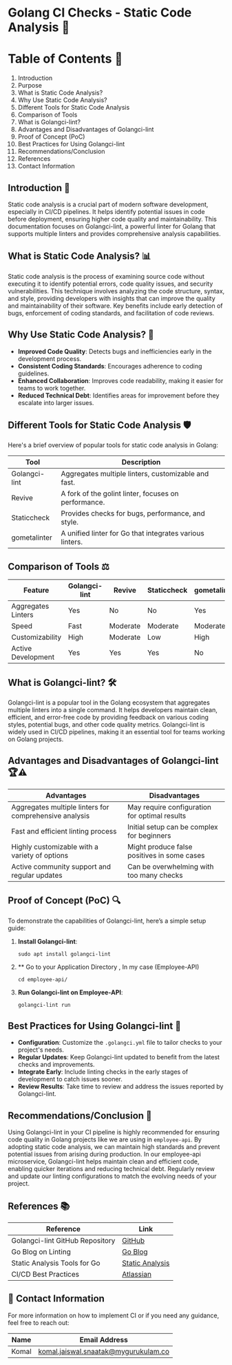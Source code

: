 
#  Golang CI Checks - Static Code Analysis 🚀

# Table of Contents 📑
1. Introduction
2. Purpose
3. What is Static Code Analysis?
4. Why Use Static Code Analysis?
5. Different Tools for Static Code Analysis
6. Comparison of Tools
7. What is Golangci-lint?
8. Advantages and Disadvantages of Golangci-lint
9. Proof of Concept (PoC)
10. Best Practices for Using Golangci-lint
11. Recommendations/Conclusion
12. References
13. Contact Information

## Introduction 🌟
Static code analysis is a crucial part of modern software development, especially in CI/CD pipelines. It helps identify potential issues in code before deployment, ensuring higher code quality and maintainability. This documentation focuses on Golangci-lint, a powerful linter for Golang that supports multiple linters and provides comprehensive analysis capabilities.

## What is Static Code Analysis? 📊
Static code analysis is the process of examining source code without executing it to identify potential errors, code quality issues, and security vulnerabilities. This technique involves analyzing the code structure, syntax, and style, providing developers with insights that can improve the quality and maintainability of their software. Key benefits include early detection of bugs, enforcement of coding standards, and facilitation of code reviews.

## Why Use Static Code Analysis? 🤔
- **Improved Code Quality**: Detects bugs and inefficiencies early in the development process.
- **Consistent Coding Standards**: Encourages adherence to coding guidelines.
- **Enhanced Collaboration**: Improves code readability, making it easier for teams to work together.
- **Reduced Technical Debt**: Identifies areas for improvement before they escalate into larger issues.

## Different Tools for Static Code Analysis 🛡️
Here's a brief overview of popular tools for static code analysis in Golang:

| Tool              | Description                                               |
|-------------------|-----------------------------------------------------------|
| Golangci-lint     | Aggregates multiple linters, customizable and fast.      |
| Revive            | A fork of the golint linter, focuses on performance.     |
| Staticcheck       | Provides checks for bugs, performance, and style.        |
| gometalinter      | A unified linter for Go that integrates various linters. |

## Comparison of Tools ⚖️

| Feature                | Golangci-lint        | Revive               | Staticcheck          | gometalinter         |
|-----------------------|----------------------|----------------------|----------------------|-----------------------|
| Aggregates Linters    | Yes                  | No                   | No                   | Yes                   |
| Speed                  | Fast                 | Moderate             | Moderate             | Moderate              |
| Customizability        | High                 | Moderate             | Low                  | High                  |
| Active Development     | Yes                  | Yes                  | Yes                  | No                    |

## What is Golangci-lint? 🛠️
Golangci-lint is a popular tool in the Golang ecosystem that aggregates multiple linters into a single command. It helps developers maintain clean, efficient, and error-free code by providing feedback on various coding styles, potential bugs, and other code quality metrics. Golangci-lint is widely used in CI/CD pipelines, making it an essential tool for teams working on Golang projects.

## Advantages and Disadvantages of Golangci-lint 🏆⚠️

| Advantages                                      | Disadvantages                                   |
|-------------------------------------------------|------------------------------------------------|
| Aggregates multiple linters for comprehensive analysis | May require configuration for optimal results  |
| Fast and efficient linting process              | Initial setup can be complex for beginners     |
| Highly customizable with a variety of options   | Might produce false positives in some cases    |
| Active community support and regular updates     | Can be overwhelming with too many checks       |

## Proof of Concept (PoC) 🔍
To demonstrate the capabilities of Golangci-lint, here’s a simple setup guide:

1. **Install Golangci-lint**:
   ```
   sudo apt install golangci-lint
   ```

2. ** Go to your Application Directory , In my case (Employee-API)
   ```
   cd employee-api/
   ```
 
3. **Run Golangci-lint on Employee-API**:
   ```
   golangci-lint run 
   ```


## Best Practices for Using Golangci-lint 📏
- **Configuration**: Customize the `.golangci.yml` file to tailor checks to your project's needs.
- **Regular Updates**: Keep Golangci-lint updated to benefit from the latest checks and improvements.
- **Integrate Early**: Include linting checks in the early stages of development to catch issues sooner.
- **Review Results**: Take time to review and address the issues reported by Golangci-lint.

## Recommendations/Conclusion 📝
Using Golangci-lint in your CI pipeline is highly recommended for ensuring code quality in Golang projects like we are using in ```employee-api```. By adopting static code analysis, we can maintain high standards and prevent potential issues from arising during production. In our employee-api microservice, Golangci-lint helps maintain clean and efficient code, enabling quicker iterations and reducing technical debt. Regularly review and update our linting configurations to match the evolving needs of your project.


## References 📚

| Reference                                     | Link                                                  |
|-----------------------------------------------|-------------------------------------------------------|
| Golangci-lint GitHub Repository               | [GitHub](https://github.com/golangci/golangci-lint)  |
| Go Blog on Linting                           | [Go Blog](https://blog.golang.org/lint)               |
| Static Analysis Tools for Go                 | [Static Analysis](https://golang.org/doc/code.html#staticanalysis) |
| CI/CD Best Practices                          | [Atlassian](https://www.atlassian.com/continuous-delivery/ci-vs-ci) |

## 📧 Contact Information

For more information on how to implement CI or if you need any guidance, feel free to reach out:

| Name  | Email Address                                  |
|-------|------------------------------------------------|
| Komal | komal.jaiswal.snaatak@mygurukulam.co           |

